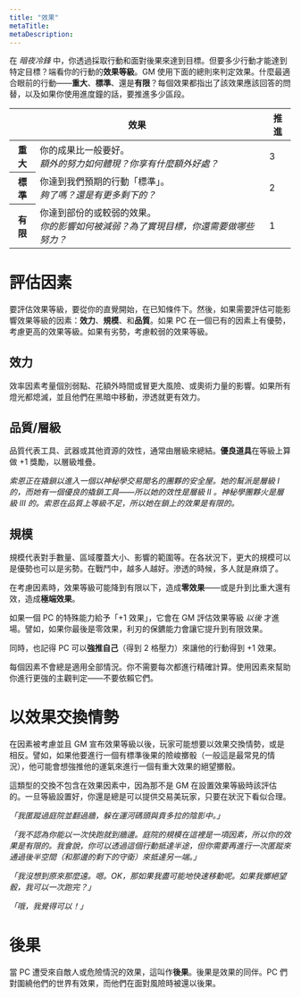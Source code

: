 ```yaml
---
title: "效果"
metaTitle: 
metaDescription: 
---
```


在 _暗夜冷鋒_ 中，你透過採取行動和面對後果來達到目標。但要多少行動才能達到特定目標？端看你的行動的**效果等級**。GM 使用下面的總則來判定效果。什麼最適合眼前的行動——**重大**、**標準**、還是**有限**？每個效果都指出了該效果應該回答的問替，以及如果你使用進度鐘的話，要推進多少區段。

<table style="width:100%;table-layout:auto;" >
<thead>
<tr><th colspan="2">效果</th><th>推進</th></tr>
</thead>
<tbody>
<tr><th>重大</th><td>你的成果比一般要好。<br/><em>額外的努力如何體現？你享有什麼額外好處？</em></td><td>3</td></tr>
<tr><th>標準</th><td>你達到我們預期的行動「標準」。<br/><em>夠了嗎？還是有更多剩下的？</em></td><td>2</td></tr>
<tr><th>有限</th><td>你達到部份的或較弱的效果。<br/><em>你的影響如何被減弱？為了實現目標，你還需要做哪些努力？</em></td><td>1</td></tr>
</tbody>
</table>

# 評估因素

要評估效果等級，要從你的直覺開始，在已知條件下。然後，如果需要評估可能影響效果等級的因素：**效力**、**規模**、和**品質**。如果 PC 在一個已有的因素上有優勢，考慮更高的效果等級。如果有劣勢，考慮較弱的效果等級。

## 效力

效率因素考量個別弱點、花額外時間或冒更大風險、或奧術力量的影響。如果所有燈光都熄滅，並且他們在黑暗中移動，滲透就更有效力。

## 品質/層級

品質代表工具、武器或其他資源的效性，通常由層級來總結。**優良道具**在等級上算做 +1 獎勵，以層級堆疊。

_索恩正在撬鎖以進入一個以神秘學交易聞名的團夥的安全屋。她的幫派是層級 I 的，而她有一個優良的撬鎖工具——所以她的效性是層級  II 。神秘學團夥火是層級 III 的。索恩在品質上等級不足，所以她在鎖上的效果是有限的。_

## 規模

規模代表對手數量、區域覆蓋大小、影響的範圍等。在各狀況下，更大的規模可以是優勢也可以是劣勢。在戰鬥中，越多人越好。滲透的時候，多人就是麻煩了。

在考慮因素時，效果等級可能降到有限以下，造成**零效果**——或是升到比重大還有效，造成**極端效果**。

如果一個 PC 的特殊能力給予「+1 效果」，它會在 GM 評估效果等級 _以後_ 才進場。譬如，如果你最後是零效果，利刃的<span class="game-term">保鑣</span>能力會讓它提升到有限效果。

同時，也記得 PC 可以**強推自己**（得到 2 格壓力）來讓他的行動得到 +1 效果。

每個因素不會總是適用全部情況。你不需要每次都進行精確計算。使用因素來幫助你進行更強的主觀判定——不要依賴它們。

# 以效果交換情勢

在因素被考慮並且 GM 宣布效果等級以後，玩家可能想要以效果交換情勢，或是相反。譬如，如果他要進行一個有標準後果的險峻擲骰（一般這是最常見的情況），他可能會想強推他的運氣來進行一個有重大效果的絕望擲骰。

這類型的交換不包含在效果因素中，因為那不是 GM 在設置效果等級時該評估的。一旦等級設置好，你還是總是可以提供交易美玩家，只要在狀況下看似合理。

_「我匿蹤過庭院並翻過牆，躲在運河碼頭與貢多拉的陰影中。」_

_「我不認為你能以一次快跑就到牆邊。庭院的規模在這裡是一項因素，所以你的效果是有限的。我會說，你可以透過這個行動抵達半途，但你需要再進行一次匿蹤來通過後半空間（和那邊的剩下的守衛）來抵達另一端。」_

_「我沒想到原來那麼遠。嗯。OK，那如果我盡可能地快速移動呢。如果我擲絕望骰，我可以一次跑完？」_

_「哦，我覺得可以！」_

# 後果

當 PC 遭受來自敵人或危險情況的效果，這叫作**後果**。後果是效果的同伴。PC 們對圍繞他們的世界有效果，而他們在面對風險時被還以後果。